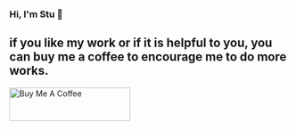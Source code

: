 ### Hi, I'm Stu 👋

## if you like my work or if it is helpful to you, you can buy me a coffee to encourage me to do more works.

<a href="https://www.buymeacoffee.com/stuchen" target="_blank"><img src="https://cdn.buymeacoffee.com/buttons/v2/default-yellow.png" alt="Buy Me A Coffee" style="height: 60px !important;width: 217px !important;" ></a>
